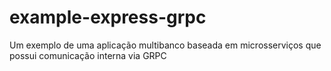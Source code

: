 # example-express-grpc
Um exemplo de uma aplicação multibanco baseada em microsserviços que possui comunicação interna via GRPC
